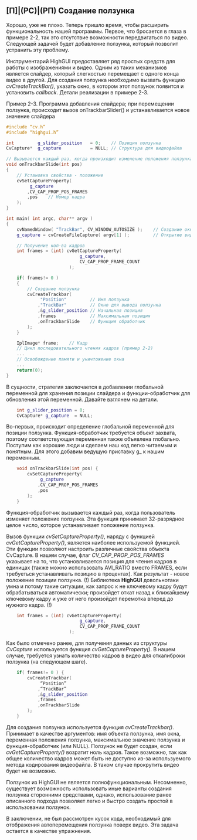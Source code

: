 ## [П]|(РС)|(РП) Создание ползунка

Хорошо, уже не плохо. Теперь пришло время, чтобы расширить функциональность нашей программы. Первое, что бросается в глаза в примере 2-2, так это отсутствие возможности передвигаться по видео. Следующей задачей будет добавление ползунка, который позволит устранить эту проблему.

Инструментарий HighGUI предоставляет ряд простых средств для работы с изображениями и видео. Одним из таких механизмов является слайдер, который слегкостью перемещает с одного конца видео в другой. Для создания ползунка необходимо вызвать функцию *cvCreateTrackBar()*, указать окно, в котором этот ползунок появится и установить *callback*. Детали реализации в примере 2-3.

Пример 2-3. Программа добавления слайдера; при перемещении ползунка, происходит вызов onTrackbarSlider() и устанавливается новое значение слайдера
```cpp
#include “cv.h”
#include “highgui.h”

int 		g_slider_position	= 0;	// Позиция ползунка
CvCapture*	g_capture 			= NULL;	// Структура для видеофайла

// Вызывается каждый раз, когда произходит изменение положения ползунка 
void onTrackbarSlide(int pos) 
{
	// Установка свойства - положение
	cvSetCaptureProperty(
		 g_capture
		,CV_CAP_PROP_POS_FRAMES
		,pos 	// Номер кадра
	);
}

int main( int argc, char** argv ) 
{
	cvNamedWindow( "TrackBar", CV_WINDOW_AUTOSIZE );	// Создание окна
	g_capture = cvCreateFileCapture( argv[1] );			// Открытие видеофайла для формирования структуры

	// Получение кол-ва кадров
	int frames = (int) cvGetCaptureProperty(
							g_capture,
							CV_CAP_PROP_FRAME_COUNT
						);

	if( frames!= 0 ) 
	{
		// Создание ползунка
		cvCreateTrackbar(
			 "Position"			// Имя ползунка
			,"TrackBar"			// Окно для вывода ползунка
			,&g_slider_position	// Начальная позиция
			,frames 			// Максимальная позиция
			,onTrackbarSlide 	// Функция обработчик
		);
	}

	IplImage* frame;	// Кадр
	// Цикл последовательного чтения кадров (пример 2-2)
	...
	// Освобождение памяти и уничтожение окна
	...
	return(0);
}
```

В сущности, стратегия заключается в добавлении глобальной переменной для хранения позиции слайдера и функции-обработчик для обновления этой переменной. Давайте взглянем на детали.

```cpp
	int g_slider_position = 0;
	CvCapture* g_capture  = NULL;
```

Во-первых, происходит определение глобальной переменной для позиции ползунка. Функция-обработчик требуется объект захвата, поэтому соответствующая переменная также объявлена глобально. Поступим как хорошие люди и сделаем наш код легко читаемым и понятным. Для этого добавим ведущую приставку g_ к нашим переменным. 

```cpp
	void onTrackbarSlide(int pos) {
		cvSetCaptureProperty(
			 g_capture
			,CV_CAP_PROP_POS_FRAMES
			,pos
		);
	}
```

Функция-обработчик вызывается каждый раз, когда пользователь изменяет положение ползунка. Эта функция принимает 32-разрядное целое число, которое устанавливает положение ползунка.

Вызов функции *cvSetCaptureProperty()*, наряду с функцией *cvGetCaptureProperty()*, является наиболее используемой функцией. Эти функции позволяют настроить различные свойства объекта CvCapture. В нашем случае, флаг *CV_CAP_PROP_POS_FRAMES* указывает на то, что  установливается позиция для чтения кадров в единицах (также можно использовать AVI_RATIO вместо FRAMES, если требуеться устанавливать позицию в процентах). Как результат - новое положение позиции ползунка. (!) Библиотека **HighGUI** довольнотаки умна и потому такие ситуации, как запрос к не ключевому кадру будут обрабатываться автоматически; произойдет откат назад к ближайшему ключевому кадру и уже от него произойдет перемотка вперед до нужного кадра. (!)

```cpp
	int frames = (int) cvGetCaptureProperty(
							g_capture,
							CV_CAP_PROP_FRAME_COUNT
						);
```

Как было отмечено ранее, для получения данных из структуры *CvCapture* используется функция *cvGetCaptureProperty()*. В нашем случае, требуется узнать количество кадров в видео для откалиброки ползунка (на следующем шаге).

```cpp
	if( frames!= 0 ) {
		cvCreateTrackbar(
			 “Position”
			,“TrackBar”
			,&g_slider_position
			,frames
			,onTrackbarSlide
		);
	}
```

Для создания ползунка используется функция *cvCreateTrackbar()*. Принимает в качестве аргументов: имя объекта ползунка, имя окна, переменная положения ползунка, максимальное значение ползунка и функция-обработчик (или NULL). Ползунок не будет создан, если *cvGetCaptureProperty()* возратит ноль кадров. Такое возможно, так как общее количество кадров может быть не доступно из-за используемого метода кодирования видеофайла. В таком случае прокрутить видео будет не возможно. 

Ползунок из HighGUI не является полнофункциональным. Несомненно, существует возможность использовать иные варианты создания ползунка сторонними средствами, однако, использование ранее описанного подхода позволяет легко и быстро создать простой в использовании ползунок.

В заключении, не был рассмотрен кусок кода, необходимый для отображения автоперемещения ползунка поверх видео. Эта задача остается в качестве упражнения.